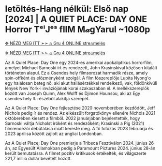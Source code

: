 # letöltés-Hang nélkül: Első nap [2024] | A QUIET PLACE: DAY ONE Horror TᵉˡJᵉˢ fIlM M𝒶gYarul ~1080p


[✥ NÉZD MEG ITT ➣➣ 𝚊 Gru 4 ONLINE stre𝚊melés](https://filmhd.cloud/movie/762441/a-quiet-place-nbsp-day-one.html?GITCUP)

[✥ NÉZD MEG ITT ➣➣ 𝚊 Gru 4 ONLINE stre𝚊melés](https://filmhd.cloud/movie/762441/a-quiet-place-nbsp-day-one.html?GITCUP)

Az A Quiet Place: Day One egy 2024-es amerikai apokaliptikus horrorfilm, amelyet Michael Sarnoski írt és rendezett, John Krasinskival közösen kitalált történeten alapul. Ez a Csendes hely filmsorozat harmadik része, amely spin-offként és előzményként szolgál. A film főszereplője Lupita Nyong'o egy halálosan beteg nő, aki akut hallásérzékkel rendelkező, vak, földönkívüli lények New York-i inváziójának korai szakaszában él. A mellékszereplők között van Joseph Quinn, Alex Wolff és Djimon Hounsou, aki az Egy csendes hely II. részéből alakítja szerepét.

Az A Quiet Place: Day One fejlesztése 2020 novemberében kezdődött, Jeff Nichols pedig ír és rendez. Az elkészült forgatókönyv ellenére Nichols 2021 októberében kiesett a filmből. 2022 januárjában bejelentették, hogy Sarnoski váltja Nicholst íróként és rendezőként; Krasinski a Pig (2021) filmrendezői debütálása miatt kereste meg. A fő fotózás 2023 februárja és 2023 áprilisa között zajlott az angliai Londonban.

Az A Quiet Place: Day One premierje a Tribeca Fesztiválon 2024. június 26-án, az Egyesült Államokban pedig a Paramount Pictures 2024. június 28-án került bemutatásra. A filmet pozitív kritikusok értékelték, és világszerte 221,7 millió dollár bevételt hozott.
